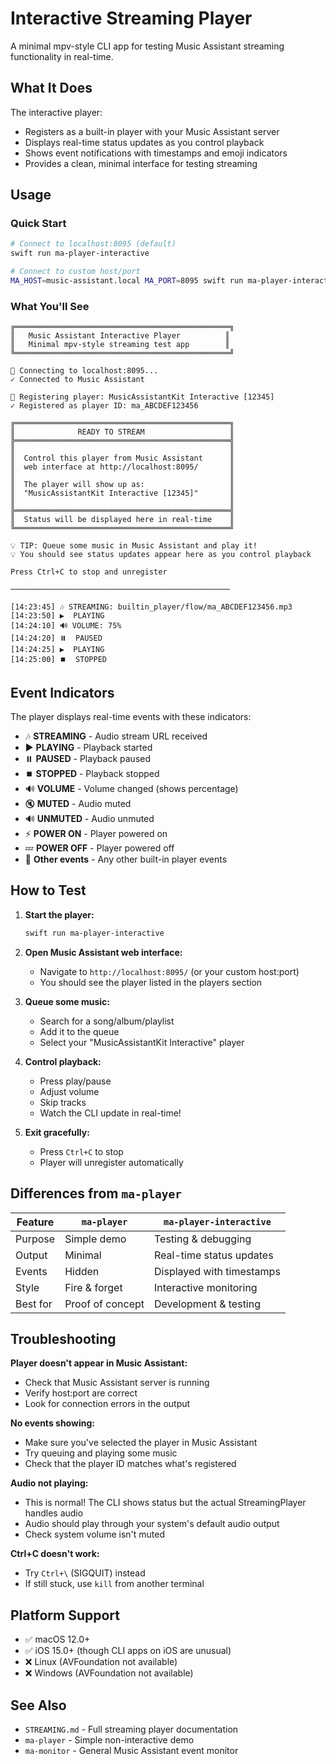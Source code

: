 # Interactive Streaming Player

A minimal mpv-style CLI app for testing Music Assistant streaming functionality in real-time.

## What It Does

The interactive player:
- Registers as a built-in player with your Music Assistant server
- Displays real-time status updates as you control playback
- Shows event notifications with timestamps and emoji indicators
- Provides a clean, minimal interface for testing streaming

## Usage

### Quick Start

```bash
# Connect to localhost:8095 (default)
swift run ma-player-interactive

# Connect to custom host/port
MA_HOST=music-assistant.local MA_PORT=8095 swift run ma-player-interactive
```

### What You'll See

```
╔════════════════════════════════════════════════╗
║   Music Assistant Interactive Player          ║
║   Minimal mpv-style streaming test app        ║
╚════════════════════════════════════════════════╝

📡 Connecting to localhost:8095...
✓ Connected to Music Assistant

🎵 Registering player: MusicAssistantKit Interactive [12345]
✓ Registered as player ID: ma_ABCDEF123456

╔════════════════════════════════════════════════╗
║              READY TO STREAM                   ║
╠════════════════════════════════════════════════╣
║                                                ║
║  Control this player from Music Assistant      ║
║  web interface at http://localhost:8095/       ║
║                                                ║
║  The player will show up as:                   ║
║  "MusicAssistantKit Interactive [12345]"       ║
║                                                ║
╠════════════════════════════════════════════════╣
║  Status will be displayed here in real-time    ║
╚════════════════════════════════════════════════╝

💡 TIP: Queue some music in Music Assistant and play it!
💡 You should see status updates appear here as you control playback

Press Ctrl+C to stop and unregister

─────────────────────────────────────────────────

[14:23:45] 🎶 STREAMING: builtin_player/flow/ma_ABCDEF123456.mp3
[14:23:50] ▶️  PLAYING
[14:24:10] 🔊 VOLUME: 75%
[14:24:20] ⏸️  PAUSED
[14:24:25] ▶️  PLAYING
[14:25:00] ⏹️  STOPPED
```

## Event Indicators

The player displays real-time events with these indicators:

- 🎶 **STREAMING** - Audio stream URL received
- ▶️  **PLAYING** - Playback started
- ⏸️  **PAUSED** - Playback paused
- ⏹️  **STOPPED** - Playback stopped
- 🔊 **VOLUME** - Volume changed (shows percentage)
- 🔇 **MUTED** - Audio muted
- 🔊 **UNMUTED** - Audio unmuted
- ⚡ **POWER ON** - Player powered on
- 💤 **POWER OFF** - Player powered off
- 📡 **Other events** - Any other built-in player events

## How to Test

1. **Start the player:**
   ```bash
   swift run ma-player-interactive
   ```

2. **Open Music Assistant web interface:**
   - Navigate to `http://localhost:8095/` (or your custom host:port)
   - You should see the player listed in the players section

3. **Queue some music:**
   - Search for a song/album/playlist
   - Add it to the queue
   - Select your "MusicAssistantKit Interactive" player

4. **Control playback:**
   - Press play/pause
   - Adjust volume
   - Skip tracks
   - Watch the CLI update in real-time!

5. **Exit gracefully:**
   - Press `Ctrl+C` to stop
   - Player will unregister automatically

## Differences from `ma-player`

| Feature | `ma-player` | `ma-player-interactive` |
|---------|-------------|-------------------------|
| Purpose | Simple demo | Testing & debugging |
| Output | Minimal | Real-time status updates |
| Events | Hidden | Displayed with timestamps |
| Style | Fire & forget | Interactive monitoring |
| Best for | Proof of concept | Development & testing |

## Troubleshooting

**Player doesn't appear in Music Assistant:**
- Check that Music Assistant server is running
- Verify host:port are correct
- Look for connection errors in the output

**No events showing:**
- Make sure you've selected the player in Music Assistant
- Try queuing and playing some music
- Check that the player ID matches what's registered

**Audio not playing:**
- This is normal! The CLI shows status but the actual StreamingPlayer handles audio
- Audio should play through your system's default audio output
- Check system volume isn't muted

**Ctrl+C doesn't work:**
- Try `Ctrl+\` (SIGQUIT) instead
- If still stuck, use `kill` from another terminal

## Platform Support

- ✅ macOS 12.0+
- ✅ iOS 15.0+ (though CLI apps on iOS are unusual)
- ❌ Linux (AVFoundation not available)
- ❌ Windows (AVFoundation not available)

## See Also

- `STREAMING.md` - Full streaming player documentation
- `ma-player` - Simple non-interactive demo
- `ma-monitor` - General Music Assistant event monitor
